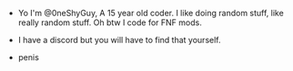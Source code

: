 - Yo I'm @0neShyGuy, A 15 year old coder. I like doing random stuff, like really random stuff. Oh btw I code for FNF mods.
- I have a discord but you will have to find that yourself.





- penis

<!---
0neShyGuy/0neShyGuy is a ✨ special ✨ repository because its `README.md` (this file) appears on your GitHub profile.
You can click the Preview link to take a look at your changes.
--->
